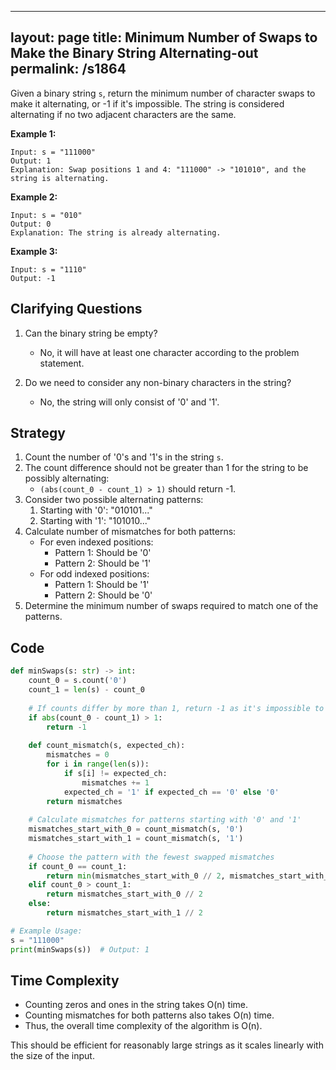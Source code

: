 
---
layout: page
title:  Minimum Number of Swaps to Make the Binary String Alternating-out
permalink: /s1864
---

Given a binary string `s`, return the minimum number of character swaps to make it alternating, or -1 if it's impossible. The string is considered alternating if no two adjacent characters are the same.

**Example 1:**
```
Input: s = "111000"
Output: 1
Explanation: Swap positions 1 and 4: "111000" -> "101010", and the string is alternating.
```

**Example 2:**
```
Input: s = "010"
Output: 0
Explanation: The string is already alternating.
```

**Example 3:**
```
Input: s = "1110"
Output: -1
```

## Clarifying Questions

1. Can the binary string be empty?
    - No, it will have at least one character according to the problem statement.
    
2. Do we need to consider any non-binary characters in the string?
    - No, the string will only consist of '0' and '1'.

## Strategy

1. Count the number of '0's and '1's in the string `s`.
2. The count difference should not be greater than 1 for the string to be possibly alternating:
    - `(abs(count_0 - count_1) > 1)` should return -1.
3. Consider two possible alternating patterns:
    1. Starting with '0': "010101..."
    2. Starting with '1': "101010..."
4. Calculate number of mismatches for both patterns:
    - For even indexed positions:
        - Pattern 1: Should be '0'
        - Pattern 2: Should be '1'
    - For odd indexed positions:
        - Pattern 1: Should be '1'
        - Pattern 2: Should be '0'
5. Determine the minimum number of swaps required to match one of the patterns.

## Code

```python
def minSwaps(s: str) -> int:
    count_0 = s.count('0')
    count_1 = len(s) - count_0
    
    # If counts differ by more than 1, return -1 as it's impossible to form alternating string
    if abs(count_0 - count_1) > 1:
        return -1
    
    def count_mismatch(s, expected_ch):
        mismatches = 0
        for i in range(len(s)):
            if s[i] != expected_ch:
                mismatches += 1
            expected_ch = '1' if expected_ch == '0' else '0'
        return mismatches
    
    # Calculate mismatches for patterns starting with '0' and '1'
    mismatches_start_with_0 = count_mismatch(s, '0')
    mismatches_start_with_1 = count_mismatch(s, '1')
    
    # Choose the pattern with the fewest swapped mismatches
    if count_0 == count_1:
        return min(mismatches_start_with_0 // 2, mismatches_start_with_1 // 2)
    elif count_0 > count_1:
        return mismatches_start_with_0 // 2
    else:
        return mismatches_start_with_1 // 2

# Example Usage:
s = "111000"
print(minSwaps(s))  # Output: 1
```

## Time Complexity

- Counting zeros and ones in the string takes O(n) time.
- Counting mismatches for both patterns also takes O(n) time.
- Thus, the overall time complexity of the algorithm is O(n).

This should be efficient for reasonably large strings as it scales linearly with the size of the input.